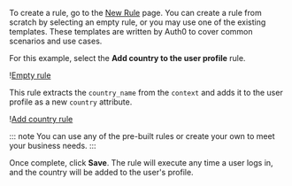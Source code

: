 To create a rule, go to the <a href="$manage_url/#/rules/new" target="_blank">New Rule</a> page. You can create a rule from scratch by selecting an empty rule, or you may use one of the existing templates. These templates are written by Auth0 to cover common scenarios and use cases.

For this example, select the **Add country to the user profile** rule.

!<a href="/media/articles/rules/rule-choose-add-country-template.png" target="_blank">Empty rule</a>

This rule extracts the `country_name` from the `context` and adds it to the user profile as a new `country` attribute.

!<a href="/media/articles/rules/rule-create-add-country-country.png" target="_blank">Add country rule</a>

::: note
You can use any of the pre-built rules or create your own to meet your business needs.
:::

Once complete, click **Save**. The rule will execute any time a user logs in, and the country will be added to the user's profile.
